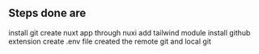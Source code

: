## Steps done are 
install git 
create nuxt app through nuxi
add tailwind module
install github extension
create .env file 
created the remote git and local git 

